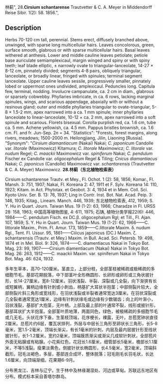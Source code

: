 林蓟",
28.**Cirsium schantarense** Trautvetter & C. A. Meyer in Middendorff Reise Sibir. 1(2): 58. 1856.",

## Description
Herbs 70-120 cm tall, perennial. Stems erect, diffusely branched above, unwinged, with sparse long multicellular hairs. Leaves concolorous, green, surface smooth, glabrous or with sparse multicellular hairs. Basal leaves withered at anthesis. Lower and middle cauline leaves petiolate; petiole base auriculate semiamplexicaul, margin winged and spiny or with spiny teeth; leaf blade elliptic, ± narrowly ovate to triangular-lanceolate, 14-27 × 8-12 cm, pinnately divided; segments 4-8 pairs, obliquely triangular, lanceolate, or broadly linear, fringed with spinules; terminal segment lanceolate. Upper cauline leaves sessile, progressively smaller, pinnately lobed or uppermost ones undivided, amplexicaul. Peduncles long. Capitula few, terminal, nodding. Involucre campanulate, ca. 2 cm in diam., glabrous or sparsely cobwebby. Phyllaries imbricate, in ca. 6 rows, lacking marginal spinules, wings, and scarious appendage, abaxially with or without a resinous gland; outer and middle phyllaries triangular to ovate-triangular, 5-8 × 1.5-2 mm, apex narrowed into a ca. 1 mm spinule; inner phyllaries lanceolate to linear-lanceolate, 10-12 × ca. 2 mm, apex narrowed into a soft spinule and scarious. Florets bisexual. Corolla purplish red, ca. 1.6 cm, tube ca. 5 mm. Achene yellowish, ca. 4.5 mm. Pappus bristles brownish, ca. 1.6 cm. Fl. and fr. Jun-Sep. 2*n* = 34.
  "Statistics": "Forests, forest margins, along rivers, meadows; 1500-2000 m. Heilongjiang, Jilin, Liaoning [Russia].
  "Synonym": "*Cirsium diamantiacum* (Nakai) Nakai; *C. japonicum* Candolle var. *litorale* (Maximowicz) Kitamura; *C. litorale* Maximowicz; *C. litorale* var. *nudum* Regel; *C. maackii* Maximowicz var. *spiniferum* Nakai; *C. pendulum* Fischer ex Candolle var. *oligocephalum* Regel &amp; Tiling; *Cnicus diamantiacus* Nakai; *C. japonicus* (Candolle) Maximowicz var. *schantarensis* (Trautvetter &amp; C. A. Meyer) Maximowicz.
**28.林蓟（东北植物检索表）**

Cirsium schantarense Trautv. et Mey., Fl. Ochot. 1 (2): 58, 1856; Komar., Fl. Mansh. 3: 751, 1907; Nakai, Fl. Koreana 2: 47, 1911 et F. Sylv. Koreana 14: 110, 1923; Kitam. in Act. Phytotax. et Geobot. 3: 4, 1934 et in Mem. Coll. Sci. Kyoto Univ. Ser. B. 13: 76, 1937; Ling in Contr. Inst. Bot. Nat. Acad. Peip. 3: 146, 1935; Kitag., Lineam. Manch. 446, 1939; 东北植物检索表, 412, 1959; S. Y. Hu in Quart. Journ. Taiwan Mus. 19 (1-2): 63, 1966; Charadze in Fl. URSS 28: 158, 1963; 中国高等植物图鉴, 4: 611, 1975; 石铸, 植物分类学报22(6): 446, 1984——C. pendulum Fisch. ex DC.β. oligocephalum Rgl; et Till., Fl. Ajan. 107, 1859; S. Y. Hu in Quart. Journ. Taiwan Mus. 19 (1-2): 62, 1966——C. littorale Maxim., Prim. Fl. Amur. 173, 1859——C.littorale Maxim. δ. nudum Rgl., Tent. Fl. Ussur. 95, 1861——Ciiicus japonicus (DC.) Maxim. ζ. schantarensis (Trautv. et Mey.) Maxim. in Bull. Acad. Sci. Petersb. 19: 498, 1874 et in Mel. Biol. 9: 326, 1874——C. diamentiacus Nakai in Tokyo Bot. Mag. 23: 99, 1907——Cirsium diamentiacum (Nakai) Nakai in Tokyo Bot. Mag. 26: 263, 1912——C. maackii Maxim. var. spiniferum Nakai in Tokyo Bot. Mag. 46: 624, 1932.

多年生草本，高70-120厘米。茎直立，上部分枝，全部茎枝被稀疏或极稀疏的多细胞节毛。基部花期脱落，中下部茎叶全形椭圆形、长卵形或卵形或三角状披针形，长14-27厘米，宽8-12厘米，羽状浅裂、半裂、深裂或几全裂，向下渐狭有长或短翼柄，翼柄边缘有针刺或小刺齿，柄基扩大耳状半抱茎；中部侧裂片较大，全部侧裂片斜三角形或宽线形，在羽状浅裂或半裂者通常宽达3厘米，在羽状深裂或几全裂者通常宽达1厘米，边缘有针刺状缘毛或边缘有少数锯齿；向上的叶渐小，羽状浅裂，基部扩大抱茎，无叶柄，上部及最上部的叶通常不裂，线形或披针形，基部耳状扩大半抱茎。全部茎叶质地薄，两面同色，绿色，被极稀疏的多细胞节毛或几无毛。头状花序下垂，生茎枝顶端，花序梗长，裸露，无叶。总苞宽钟状直径2厘米。总苞片约6层，覆瓦状排列，外层与中层长三角形至卵状长三角形，长5-8毫米，宽1.5-2毫米，顶端长渐尖，有长1毫米的针刺，内层及最内层披针形至线状披针形，长1-1.2厘米，宽约2毫米，顶端膜质渐尖或渐尖几成软针刺状，全部苞片外面无粘腺或有粘腺。小花紫红色，花冠长1.6厘米，细管部长5毫米，檐部长1.1厘米，不等5浅裂。瘦果淡黄色，倒披针状长椭圆形，长4.5毫米，宽2毫米，顶端斜截形。冠毛淡褐色，多层，基部连合成环，整体脱落；冠毛刚毛长羽毛状，长达1.6厘米，向顶端渐细。花果期6-9月。

分布黑龙江、吉林与辽宁。生于林中及林缘潮湿处、河边或草甸。苏联远东地区有分布。模式标本采自善塔尔群岛。

